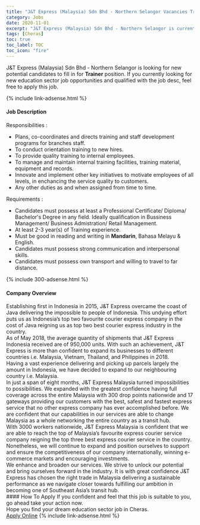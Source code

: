 ```yaml
---
title: "J&T Express (Malaysia) Sdn Bhd - Northern Selangor Vacancies Trainer" 
category: Jobs 
date: 2020-11-01 
excerpt: "J&T Express (Malaysia) Sdn Bhd - Northern Selangor is currently looking for suitable person to fill in the Trainer which positioned at Cheras" 
tags: [Cheras] 
toc: true 
toc_label: TOC 
toc_icon: "fire" 
--- 
```


<p>J&T Express (Malaysia) Sdn Bhd - Northern Selangor is looking for new potential candidates to fill in for <b>Trainer</b> position. If you currently looking for new education sector job opportunities and qualified with the job desc, feel free to apply this job.
</p>{% include link-adsense.html %} 
<div><div><h4>Job Description</h4></div><div><div><span><div><div>Responsibilities :&#160;</div><ul><li>Plans, co-coordinates and directs training and staff development programs for branches staff.</li><li>To conduct orientation training to new hires.</li><li>To provide quality training to internal employees.</li><li>To manage and maintain internal training facilities, training material, equipment and records.</li><li>Innovate and implement other key initiatives to motivate employees of all levels, in enchancing the service quality to customers.</li><li>Any other duties as and when assigned from time to time.</li></ul><div>Requirements :&#160;</div><ul><li>Candidates must possess at least a Professional Certificate/ Diploma/ Bachelor's Degree in any field. Ideally qualification in Bussiness Management/ Business Admistration/ Retail Management.</li><li>At least 2-3 year(s) of Training experience.</li><li>Must be good in reading and writing in <strong>Mandarin</strong>, Bahasa Melayu &amp; English.</li><li>Candidates must possess strong communication and interpersonal skills.</li><li>Candidates must possess own transport and willing to travel to far distance.</li></ul></div></span></div></div></div> 
{% include 300-adsense.html %} 
<div><div><h4>Company Overview</h4></div><div><div><span><div><div>
<div>Establishing first in Indonesia in 2015, J&amp;T Express overcame the coast of Java delivering the impossible to people of Indonesia. This undying effort puts us as Indonesia&#8217;s top two favourite courier express company in the cost of Java reigning us as top two best courier express industry in the country.</div>
<div>As of May 2018, the average quantity of shipments that J&amp;T Express Indonesia received are of 950,000 units. With such an achievement, J&amp;T Express is more than confident to expand its businesses to different countries i.e. Malaysia, Vietnam, Thailand, and Philippines in 2018.</div>
<div>Having a vast experience delivering and picking up parcels largely the amount in Indonesia, we have decided to expand to our neighbouring country i.e. Malaysia.</div>
<div>In just a span of eight months, J&amp;T Express Malaysia turned impossibilities to possibilities. We expanded with the greatest confidence having full coverage across the entire Malaysia with 300 drop points nationwide and 17 gateways providing our customers with the best, safest and fastest express service that no other express company has ever accomplished before. We are confident that our capabilities in our services are able to change Malaysia as a whole networking the entire country as a transit hub.</div>
<div>With 3000 workers nationwide, J&amp;T Express Malaysia is confident that we are able to reach the top of Malaysia&#8217;s favourite express courier service company reigning the top three best express courier service in the country. Nonetheless, we will continue to expand and position ourselves to support and ensure the competitiveness of our company internationally, winning e-commerce markets and encouraging investments.</div>
<div>We enhance and broaden our services. We strive to unlock our potential and bring ourselves forward in the industry. It is with great confidence J&amp;T Express has chosen the right trade in Malaysia delivering a sustainable performance as we navigate closer towards fulfilling our ambition in becoming one of Southeast Asia&#8217;s transit hub.</div>
</div></div></span></div></div></div> 
#### How To Apply 
If you confident and feel that this job is suitable to you, go ahead take your action now. <br/> 
Hope you find your dream education sector job in Cheras. <br/> 
<a href="https://www.jobstreet.com.my/en/job/trainer-4413793?jobId=jobstreet-my-job-4413793&sectionRank=23&token=0~cab17937-d37c-4099-b802-27dc017a4894&fr=SRP%20View%20In%20New%20Ta" class="btn btn--info" target="_blank" rel="nofollow noopenner">Apply Online</a> 
{% include link-adsense.html %} 